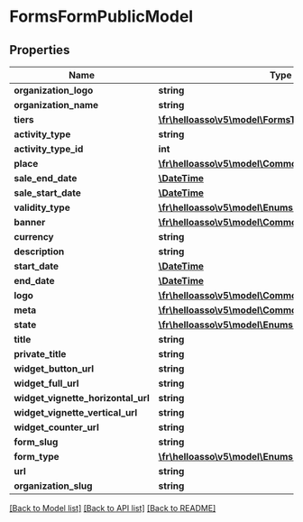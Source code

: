 # FormsFormPublicModel

## Properties
Name | Type | Description | Notes
------------ | ------------- | ------------- | -------------
**organization_logo** | **string** |  | [optional] 
**organization_name** | **string** |  | [optional] 
**tiers** | [**\fr\helloasso\v5\model\FormsTierPublicModel[]**](FormsTierPublicModel.md) |  | [optional] 
**activity_type** | **string** |  | [optional] 
**activity_type_id** | **int** |  | [optional] 
**place** | [**\fr\helloasso\v5\model\CommonPlaceModel**](CommonPlaceModel.md) |  | [optional] 
**sale_end_date** | [**\DateTime**](\DateTime.md) |  | [optional] 
**sale_start_date** | [**\DateTime**](\DateTime.md) |  | [optional] 
**validity_type** | [**\fr\helloasso\v5\model\EnumsMembershipValidityType**](EnumsMembershipValidityType.md) |  | [optional] 
**banner** | [**\fr\helloasso\v5\model\CommonDocumentModel**](CommonDocumentModel.md) |  | [optional] 
**currency** | **string** |  | [optional] 
**description** | **string** |  | [optional] 
**start_date** | [**\DateTime**](\DateTime.md) |  | [optional] 
**end_date** | [**\DateTime**](\DateTime.md) |  | [optional] 
**logo** | [**\fr\helloasso\v5\model\CommonDocumentModel**](CommonDocumentModel.md) |  | [optional] 
**meta** | [**\fr\helloasso\v5\model\CommonMetaModel**](CommonMetaModel.md) |  | [optional] 
**state** | [**\fr\helloasso\v5\model\EnumsFormState**](EnumsFormState.md) |  | [optional] 
**title** | **string** |  | [optional] 
**private_title** | **string** |  | [optional] 
**widget_button_url** | **string** |  | [optional] 
**widget_full_url** | **string** |  | [optional] 
**widget_vignette_horizontal_url** | **string** |  | [optional] 
**widget_vignette_vertical_url** | **string** |  | [optional] 
**widget_counter_url** | **string** |  | [optional] 
**form_slug** | **string** |  | [optional] 
**form_type** | [**\fr\helloasso\v5\model\EnumsFormType**](EnumsFormType.md) |  | [optional] 
**url** | **string** |  | [optional] 
**organization_slug** | **string** |  | [optional] 

[[Back to Model list]](../README.md#documentation-for-models) [[Back to API list]](../README.md#documentation-for-api-endpoints) [[Back to README]](../README.md)


